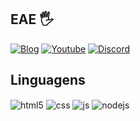 ## EAE 🖐️

[![Blog](https://img.shields.io/website?label=Mastercheats.store&style=for-the-badge&url=https://mastercheats.store/)](https://mastercheats.store)
[![Youtube](https://img.shields.io/badge/YouTube-FF0000?style=for-the-badge&logo=youtube&logoColor=white)](https://www.youtube.com/@REVO_CORP)
[![Discord](https://img.shields.io/badge/Discord-7289da?style=for-the-badge&logo=discord&logoColor=white)](https://discord.gg/XMxrwwkgTG)


## Linguagens

<div style="display: inline_block">
  <img align="center" alt="html5" src="https://img.shields.io/badge/CSHARP-9B4F96?style=for-the-badge&logo=csharp&logoColor=white" />
  <img align="center" alt="css" src="https://img.shields.io/badge/C++-D26383?style=for-the-badge&logo=cplusplus&logoColor=white" />
  <img align="center" alt="js" src="https://img.shields.io/badge/PHP-6181B6?style=for-the-badge&logo=php&logoColor=white" />
  <img align="center" alt="nodejs" src="https://img.shields.io/badge/Node.js-43853D?style=for-the-badge&logo=node.js&logoColor=white" />
</div><br/>


